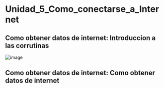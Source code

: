 # Unidad_5_Como_conectarse_a_Internet

## Como obtener datos de internet: Introduccion a las corrutinas

![image](https://github.com/Luis4nge1/Unidad_5_Como_conectarse_a_Internet/assets/132635578/8054679f-4f6f-422e-a208-17a814fa9892)

## Como obtener datos de internet: Como obtener datos de internet


